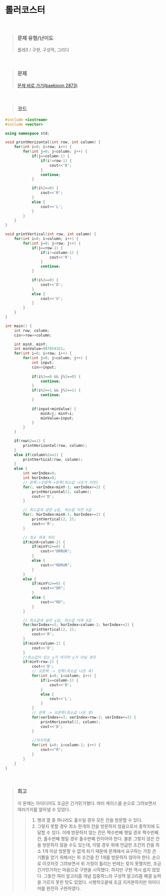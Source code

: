 롤러코스터
====
<br/>

>### 문제 유형/난이도
>플레3 / 구현, 구성적, 그리디
<br/>

>### 문제
> <a href="https://www.acmicpc.net/problem/2873">문제 바로 가기(baekjoon 2873)</a>
<br/>

>### 코드
```C++
#include <iostream>
#include <vector>

using namespace std;

void printHorizontal(int row, int column) {
    for(int i=0; i<row; i++) {
        for(int j=0; j<column; j++) {
            if(j==column-1) {
                if(i!=row-1) {
                    cout<<'D';                  
                }
                continue;
            }

            if(i%2==0) {
                cout<<'R';
            }
            else {
                cout<<'L';
            }
        }
    }
}

void printVertical(int row, int column) {
    for(int i=0; i<column; i++) {
        for(int j=0; j<row; j++) {
            if(j==row-1) {
                if(i!=column-1) {
                    cout<<'R';
                }
                continue;
            }

            if(i%2==0) {
                cout<<'D';
            }
            else {
                cout<<'U';
            }
        }
    }
}

int main() {
    int row, column;
    cin>>row>>column;

    int minX, minY;
    int minValue=987654321;
    for(int i=0; i<row; i++) {
        for(int j=0; j<column; j++) {
            int input;
            cin>>input;
            
            if(i%2==0 && j%2==0) {
                continue;
            }
            if(i%2==1 && j%2==1) {
                continue;
            }
            
            if(input<minValue) {
                minX=j; minY=i;
                minValue=input;
            }
        }
    }

    if(row%2==1) {
        printHorizontal(row, column);
    }
    else if(column%2==1) {
        printVertical(row, column);
    }
    else {
        int verIndex=0;
        int horIndex=0;
        // 왼쪽->오른쪽->왼쪽(최소값 나오기 이전)
        for(; verIndex<minY-1; verIndex+=2) {
            printHorizontal(2, column);
            cout<<'D';
        }

        // 최소값과 같은 y값, 최소값 이전 X값
        for(; horIndex<minX-1; horIndex+=2) {
            printVertical(2, 2);
            cout<<'R';
        }

        // 최소 좌표 처리
        if(minX<column-2) {
            if(minY%2==0) {
                cout<<"DRRUR";
            }
            else {
                cout<<"RDRUR";
            }            
        }
        else {
            if(minY%2==0) {
                cout<<"DR";
            }
            else {
                cout<<"RD";
            }   
        }

        // 최소값과 같은 y값, 최소값 이후 X값
        for(horIndex+=3; horIndex<column-2; horIndex+=2) {
            printVertical(2, 2);
            cout<<'R';
        }
        if(minX<column-2) {
            cout<<'D';
        }
        //최소값이 있는 y가 마지막 y가 아닐 경우
        if(minY<row-2) {
            cout<<'D';
            // 오른쪽 -> 왼쪽(최소값 나온 후)
            for(int i=0; i<column; i++) {
                if(i==column-1) {
                    cout<<'D';
                }
                else {
                    cout<<'L';
                }
            }
            // 왼쪽 -> 오른쪽(최소값 나온 후)
            for(verIndex+=3; verIndex<row-2; verIndex+=2) {            
                printHorizontal(2, column);
                cout<<'D';
            }
    
            //마지막줄
            for(int i=0; i<column-1; i++) {
                cout<<"R";
            }
        }        
    }
}
```
<br/>

>### 회고
>이 문제는 아이디어도 조금은 긴가민가했다. 여러 케이스를 손으로 그려보면서 여러가지를 알아낼 수 있었다.
>>    1. 행과 열 중 하나라도 홀수일 경우 모든 칸을 방문할 수 있다.
>>    2. 그렇지 못할 경우 최소 한개의 칸을 방문하지 않음으로서 종착지에 도달할 수 있다. 이때 방문하지 않는 칸은 짝수번째 행일 경우 짝수번째 칸, 홀수번째 행일 경우 홀수번째 칸이어야 한다. 물론 그렇지 않은 칸을 방문하지 않을 수도 있는데, 이럴 경우 위에 언급한 조건의 칸을 최소 1개 이상 방문할 수 없게 되기 때문에 문제에서 요구하는 가장 큰 기쁨을 얻기 위해서는 위 조건을 칸 1개를 방문하지 않아야 한다.
>손으로 이것저것 그려보면서 위 가정이 틀리는 반례는 찾지 못했지만, 조금 긴가민가하는 마음으로 구현을 시작했다. 하지만 구현 역시 쉽지 않았다. 그동안 여러 알고리즘 개념 집중하느라 구성적 알고리즘 해결 능력을 기르지 못한 탓도 있었다. 시행착오끝에 조금 지저분하지만 아이디어를 완전히 구현하였다.